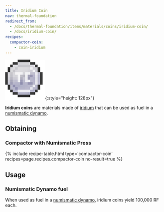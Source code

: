 ```yaml
---
title: Iridium Coin
nav: thermal-foundation
redirect_from:
  - /docs/thermal-foundation/items/materials/coins/iridium-coin/
  - /docs/iridium-coin/
recipes:
  compactor-coin:
    - coin-iridium
---
```


![Iridium coin](/assets/images/thermal-foundation/coin-iridium.png){:style="height: 128px"}


**Iridium coins** are materials made of [iridium](/docs/thermal-foundation/iridium-ingot/) that can
be used as fuel in a [numismatic dynamo](/docs/thermal-expansion/numismatic-dynamo/).


Obtaining
---------

### Compactor with Numismatic Press
{% include recipe-table.html type='compactor-coin' recipes=page.recipes.compactor-coin no-result=true %}


Usage
-----

### Numismatic Dynamo fuel
When used as fuel in a [numismatic dynamo](/docs/thermal-expansion/numismatic-dynamo/), iridium
coins yield 100,000 RF each.
